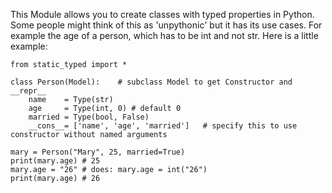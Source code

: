 This Module allows you to create classes with typed properties in Python. Some people might think of this as 'unpythonic' but it has its use cases.
For example the age of a person, which has to be int and not str.
Here is a little example:

    from static_typed import *
    
    class Person(Model):    # subclass Model to get Constructor and __repr__
        name    = Type(str)
        age     = Type(int, 0) # default 0
        married = Type(bool, False)
        __cons__= ['name', 'age', 'married']   # specify this to use constructor without named arguments

    mary = Person("Mary", 25, married=True)
    print(mary.age) # 25
    mary.age = "26" # does: mary.age = int("26")
    print(mary.age) # 26
